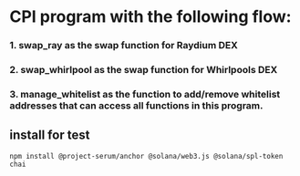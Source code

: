 
# CPI program with the following flow: 

### 1. swap_ray as the swap function for Raydium DEX
### 2. swap_whirlpool as the swap function for Whirlpools DEX
### 3. manage_whitelist as the function to add/remove whitelist addresses that can access all functions in this program. 

## install for test

```
npm install @project-serum/anchor @solana/web3.js @solana/spl-token chai

```